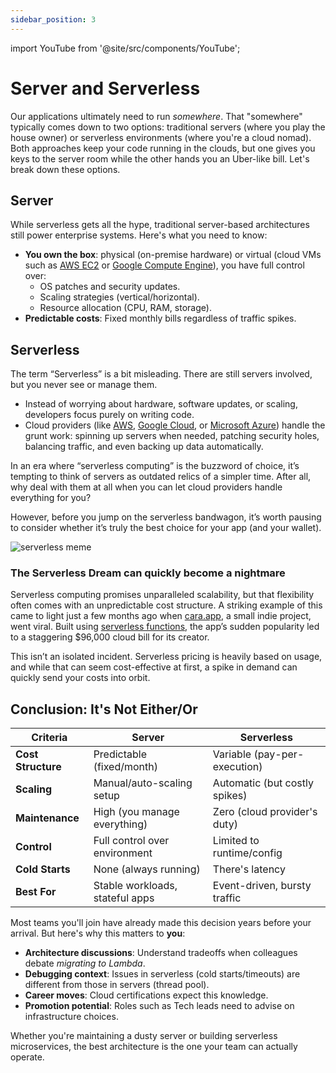 ```yaml
---
sidebar_position: 3
---
```


import YouTube from '@site/src/components/YouTube';

# Server and Serverless

Our applications ultimately need to run _somewhere_. That "somewhere" typically comes down to two options: traditional servers (where you play the house owner) or serverless environments (where you're a cloud nomad). Both approaches keep your code running in the clouds, but one gives you keys to the server room while the other hands you an Uber-like bill. Let's break down these options.

## Server

While serverless gets all the hype, traditional server-based architectures still power enterprise systems. Here's what you need to know:

* **You own the box**: physical (on-premise hardware) or virtual (cloud VMs such as [AWS EC2](https://aws.amazon.com/ec2/) or [Google Compute Engine](https://cloud.google.com/products/compute)), you have full control over:
  * OS patches and security updates.
  * Scaling strategies (vertical/horizontal).
  * Resource allocation (CPU, RAM, storage).
* **Predictable costs**: Fixed monthly bills regardless of traffic spikes.

## Serverless

The term “Serverless” is a bit misleading. There are still servers involved, but you never see or manage them.

* Instead of worrying about hardware, software updates, or scaling, developers focus purely on writing code.
* Cloud providers (like [AWS](https://aws.amazon.com/), [Google Cloud](https://cloud.google.com/), or [Microsoft Azure](https://portal.azure.com/)) handle the grunt work: spinning up servers when needed, patching security holes, balancing traffic, and even backing up data automatically.

In an era where “serverless computing” is the buzzword of choice, it’s tempting to think of servers as outdated relics of a simpler time. After all, why deal with them at all when you can let cloud providers handle everything for you?

However, before you jump on the serverless bandwagon, it’s worth pausing to consider whether it’s truly the best choice for your app (and your wallet).

<div>
  <img src={require('@site/static/img/prior-recommended-knowledge/serverless-meme.png').default} alt="serverless meme" />
</div>

### The Serverless Dream can quickly become a nightmare

Serverless computing promises unparalleled scalability, but that flexibility often comes with an unpredictable cost structure. A striking example of this came to light just a few months ago when [cara.app](https://cara.app/explore), a small indie project, went viral. Built using [serverless functions](https://www.splunk.com/en_us/blog/learn/serverless-functions.html), the app’s sudden popularity led to a staggering $96,000 cloud bill for its creator.

<YouTube id="SCIfWhAheVw" />

This isn’t an isolated incident. Serverless pricing is heavily based on usage, and while that can seem cost-effective at first, a spike in demand can quickly send your costs into orbit.

## Conclusion: It's Not Either/Or

| Criteria           | Server                          | Serverless                    |
|--------------------|---------------------------------|-------------------------------|
| **Cost Structure** | Predictable (fixed/month)       | Variable (pay-per-execution)  |
| **Scaling**        | Manual/auto-scaling setup       | Automatic (but costly spikes) |
| **Maintenance**    | High (you manage everything)    | Zero (cloud provider's duty)  |
| **Control**        | Full control over environment   | Limited to runtime/config     |
| **Cold Starts**    | None (always running)           | There's latency               |
| **Best For**       | Stable workloads, stateful apps | Event-driven, bursty traffic  |

Most teams you'll join have already made this decision years before your arrival. But here's why this matters to **you**:

* **Architecture discussions**: Understand tradeoffs when colleagues debate _migrating to Lambda_.
* **Debugging context**: Issues in serverless (cold starts/timeouts) are different from those in servers (thread pool).
* **Career moves**: Cloud certifications expect this knowledge.
* **Promotion potential**: Roles such as Tech leads need to advise on infrastructure choices.

Whether you're maintaining a dusty server or building serverless microservices, the best architecture is the one your team can actually operate.